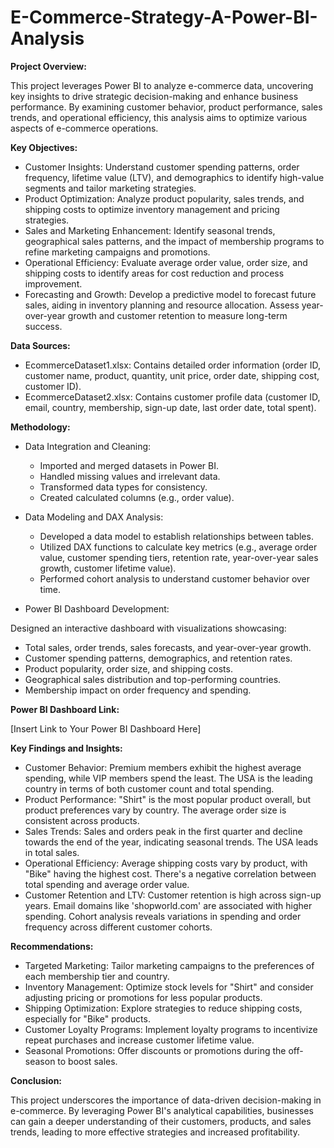 # E-Commerce-Strategy-A-Power-BI-Analysis

**Project Overview:**

This project leverages Power BI to analyze e-commerce data, uncovering key insights to drive strategic decision-making and enhance business performance. By examining customer behavior, product performance, sales trends, and operational efficiency, this analysis aims to optimize various aspects of e-commerce operations.

**Key Objectives:**

* Customer Insights: Understand customer spending patterns, order frequency, lifetime value (LTV), and demographics to identify high-value segments and tailor marketing strategies.
* Product Optimization: Analyze product popularity, sales trends, and shipping costs to optimize inventory management and pricing strategies.
* Sales and Marketing Enhancement: Identify seasonal trends, geographical sales patterns, and the impact of membership programs to refine marketing campaigns and promotions.
* Operational Efficiency: Evaluate average order value, order size, and shipping costs to identify areas for cost reduction and process improvement.
* Forecasting and Growth: Develop a predictive model to forecast future sales, aiding in inventory planning and resource allocation. Assess year-over-year growth and customer retention to measure long-term success.

**Data Sources:**

* EcommerceDataset1.xlsx: Contains detailed order information (order ID, customer name, product, quantity, unit price, order date, shipping cost, customer ID).
* EcommerceDataset2.xlsx: Contains customer profile data (customer ID, email, country, membership, sign-up date, last order date, total spent).

**Methodology:**

* Data Integration and Cleaning:

  - Imported and merged datasets in Power BI.
  - Handled missing values and irrelevant data.
  - Transformed data types for consistency.
  - Created calculated columns (e.g., order value).

* Data Modeling and DAX Analysis:

  - Developed a data model to establish relationships between tables.
  - Utilized DAX functions to calculate key metrics (e.g., average order value, customer spending tiers, retention rate, year-over-year sales growth, customer lifetime value).
  - Performed cohort analysis to understand customer behavior over time.

* Power BI Dashboard Development:

Designed an interactive dashboard with visualizations showcasing:
  - Total sales, order trends, sales forecasts, and year-over-year growth.
  - Customer spending patterns, demographics, and retention rates.
  - Product popularity, order size, and shipping costs.
  - Geographical sales distribution and top-performing countries.
  - Membership impact on order frequency and spending.

**Power BI Dashboard Link:**

[Insert Link to Your Power BI Dashboard Here]

**Key Findings and Insights:**

* Customer Behavior: Premium members exhibit the highest average spending, while VIP members spend the least. The USA is the leading country in terms of both customer count and total spending.
* Product Performance: "Shirt" is the most popular product overall, but product preferences vary by country. The average order size is consistent across products.
* Sales Trends: Sales and orders peak in the first quarter and decline towards the end of the year, indicating seasonal trends. The USA leads in total sales.
* Operational Efficiency: Average shipping costs vary by product, with "Bike" having the highest cost. There's a negative correlation between total spending and average order value.
* Customer Retention and LTV: Customer retention is high across sign-up years. Email domains like 'shopworld.com' are associated with higher spending. Cohort analysis reveals variations in spending and order frequency across different customer cohorts.

**Recommendations:**

* Targeted Marketing: Tailor marketing campaigns to the preferences of each membership tier and country.
* Inventory Management: Optimize stock levels for "Shirt" and consider adjusting pricing or promotions for less popular products.
* Shipping Optimization: Explore strategies to reduce shipping costs, especially for "Bike" products.
* Customer Loyalty Programs: Implement loyalty programs to incentivize repeat purchases and increase customer lifetime value.
* Seasonal Promotions: Offer discounts or promotions during the off-season to boost sales.

**Conclusion:**

This project underscores the importance of data-driven decision-making in e-commerce. By leveraging Power BI's analytical capabilities, businesses can gain a deeper understanding of their customers, products, and sales trends, leading to more effective strategies and increased profitability.
